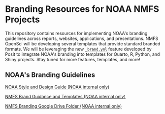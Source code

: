 # Branding Resources for NOAA NMFS Projects

This repository contains resources for implementing NOAA's branding guidelines across reports, websites, applications, and presentations. NMFS OpenSci will be developing several templates that provide standard branded formats. We will be leveraging the new [`_brand.yml`](https://posit-dev.github.io/brand-yml/) feature developed by Posit to integrate NOAA's branding into templates for Quarto, R, Python, and Shiny projects. Stay tuned for more features, templates, and more!

## NOAA's Branding Guidelines

[NOAA Style and Design Guide (NOAA internal only)](https://sites.google.com/noaa.gov/noaa-style-design-guide/branding-guidance/graphics-and-icons/icons)

[NMFS Brand Guidance and Templates (NOAA internal only)](https://sites.google.com/noaa.gov/inside-fisheries-comms/communications/products-and-services/brand-guidance-and-templates)

[NMFS Branding Google Drive Folder (NOAA internal only)](https://drive.google.com/drive/folders/1fy1pAwo9F6GW0asyxdNPFD4YhXT_PUng)